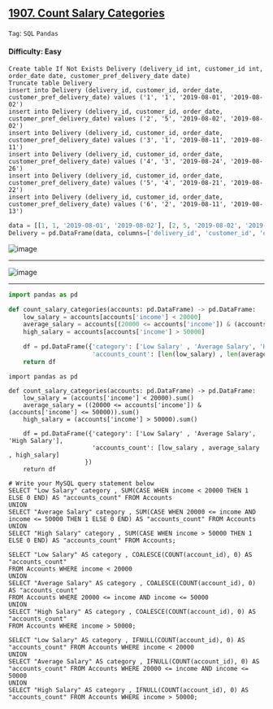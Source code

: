 ## [1907. Count Salary Categories](https://leetcode.com/problems/count-salary-categories)

```Tag```: ```SQL``` ```Pandas```

#### Difficulty: Easy

```MySQL
Create table If Not Exists Delivery (delivery_id int, customer_id int, order_date date, customer_pref_delivery_date date)
Truncate table Delivery
insert into Delivery (delivery_id, customer_id, order_date, customer_pref_delivery_date) values ('1', '1', '2019-08-01', '2019-08-02')
insert into Delivery (delivery_id, customer_id, order_date, customer_pref_delivery_date) values ('2', '5', '2019-08-02', '2019-08-02')
insert into Delivery (delivery_id, customer_id, order_date, customer_pref_delivery_date) values ('3', '1', '2019-08-11', '2019-08-11')
insert into Delivery (delivery_id, customer_id, order_date, customer_pref_delivery_date) values ('4', '3', '2019-08-24', '2019-08-26')
insert into Delivery (delivery_id, customer_id, order_date, customer_pref_delivery_date) values ('5', '4', '2019-08-21', '2019-08-22')
insert into Delivery (delivery_id, customer_id, order_date, customer_pref_delivery_date) values ('6', '2', '2019-08-11', '2019-08-13')
```

```Python
data = [[1, 1, '2019-08-01', '2019-08-02'], [2, 5, '2019-08-02', '2019-08-02'], [3, 1, '2019-08-11', '2019-08-11'], [4, 3, '2019-08-24', '2019-08-26'], [5, 4, '2019-08-21', '2019-08-22'], [6, 2, '2019-08-11', '2019-08-13']]
Delivery = pd.DataFrame(data, columns=['delivery_id', 'customer_id', 'order_date', 'customer_pref_delivery_date']).astype({'delivery_id':'Int64', 'customer_id':'Int64', 'order_date':'datetime64[ns]', 'customer_pref_delivery_date':'datetime64[ns]'})
```

![image](https://github.com/quananhle/Python/assets/35042430/e7ed406e-87b6-4eea-88b4-e8ea01524a31)

---

![image](https://github.com/quananhle/Python/assets/35042430/6d2df469-d5b4-41a3-9de9-6b050c8f341a)

---

```Python
import pandas as pd

def count_salary_categories(accounts: pd.DataFrame) -> pd.DataFrame:
    low_salary = accounts[accounts['income'] < 20000]
    average_salary = accounts[(20000 <= accounts['income']) & (accounts['income'] <= 50000)]
    high_salary = accounts[accounts['income'] > 50000]

    df = pd.DataFrame({'category': ['Low Salary' , 'Average Salary', 'High Salary'], 
                       'accounts_count': [len(low_salary) , len(average_salary) , len(high_salary)]})
    return df
```

```MySQL
import pandas as pd

def count_salary_categories(accounts: pd.DataFrame) -> pd.DataFrame:
    low_salary = (accounts['income'] < 20000).sum()
    average_salary = ((20000 <= accounts['income']) & (accounts['income'] <= 50000)).sum()
    high_salary = (accounts['income'] > 50000).sum()

    df = pd.DataFrame({'category': ['Low Salary' , 'Average Salary', 'High Salary'], 
                       'accounts_count': [low_salary , average_salary , high_salary]
                     })
    return df
```

```MySQL
# Write your MySQL query statement below
SELECT "Low Salary" category , SUM(CASE WHEN income < 20000 THEN 1 ELSE 0 END) AS "accounts_count" FROM Accounts
UNION
SELECT "Average Salary" category , SUM(CASE WHEN 20000 <= income AND income <= 50000 THEN 1 ELSE 0 END) AS "accounts_count" FROM Accounts
UNION
SELECT "High Salary" category , SUM(CASE WHEN income > 50000 THEN 1 ELSE 0 END) AS "accounts_count" FROM Accounts;
```

```MySQL
SELECT "Low Salary" AS category , COALESCE(COUNT(account_id), 0) AS "accounts_count" 
FROM Accounts WHERE income < 20000
UNION
SELECT "Average Salary" AS category , COALESCE(COUNT(account_id), 0) AS "accounts_count" 
FROM Accounts WHERE 20000 <= income AND income <= 50000
UNION
SELECT "High Salary" AS category , COALESCE(COUNT(account_id), 0) AS "accounts_count" 
FROM Accounts WHERE income > 50000;
```

```MySQL
SELECT "Low Salary" AS category , IFNULL(COUNT(account_id), 0) AS "accounts_count" FROM Accounts WHERE income < 20000
UNION
SELECT "Average Salary" AS category , IFNULL(COUNT(account_id), 0) AS "accounts_count" FROM Accounts WHERE 20000 <= income AND income <= 50000
UNION
SELECT "High Salary" AS category , IFNULL(COUNT(account_id), 0) AS "accounts_count" FROM Accounts WHERE income > 50000;
```
